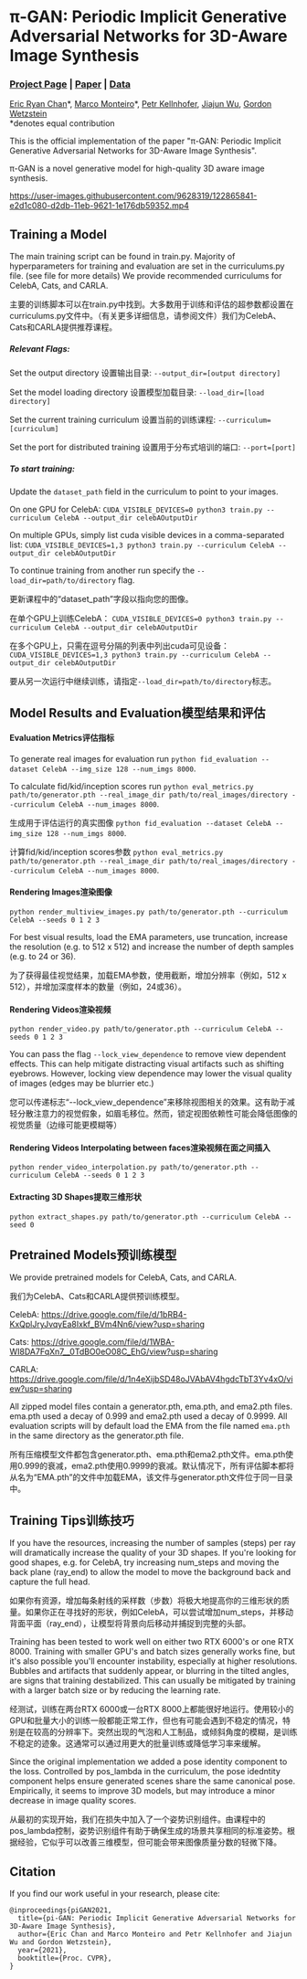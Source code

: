 # π-GAN: Periodic Implicit Generative Adversarial Networks for 3D-Aware Image Synthesis
### [Project Page](https://marcoamonteiro.github.io/pi-GAN-website/) | [Paper](https://arxiv.org/pdf/2012.00926.pdf) | [Data]()
[Eric Ryan Chan](https://ericryanchan.github.io/about.html)\*,
[Marco Monteiro](https://twitter.com/MonteiroAMarco)\*,
[Petr Kellnhofer](https://kellnhofer.xyz/),
[Jiajun Wu](https://jiajunwu.com/),
[Gordon Wetzstein](https://stanford.edu/~gordonwz/)<br>
\*denotes equal contribution

This is the official implementation of the paper "π-GAN: Periodic Implicit Generative Adversarial Networks for 3D-Aware Image Synthesis".

π-GAN is a novel generative model for high-quality 3D aware image synthesis.

https://user-images.githubusercontent.com/9628319/122865841-e2d1c080-d2db-11eb-9621-1e176db59352.mp4

## Training a Model

The main training script can be found in train.py. Majority of hyperparameters for training and evaluation are set in the curriculums.py file. (see file for more details) We provide recommended curriculums for CelebA, Cats, and CARLA.

主要的训练脚本可以在train.py中找到。大多数用于训练和评估的超参数都设置在curriculums.py文件中。（有关更多详细信息，请参阅文件）我们为CelebA、Cats和CARLA提供推荐课程。
##### Relevant Flags:

Set the output directory 设置输出目录:
`--output_dir=[output directory]`

Set the model loading directory 设置模型加载目录:
`--load_dir=[load directory]`

Set the current training curriculum 设置当前的训练课程:
`--curriculum=[curriculum]`

Set the port for distributed training 设置用于分布式培训的端口:
`--port=[port]`


##### To start training:

Update the `dataset_path` field in the curriculum to point to your images.

On one GPU for CelebA:
`CUDA_VISIBLE_DEVICES=0 python3 train.py --curriculum CelebA --output_dir celebAOutputDir`

On multiple GPUs, simply list cuda visible devices in a comma-separated list:
`CUDA_VISIBLE_DEVICES=1,3 python3 train.py --curriculum CelebA --output_dir celebAOutputDir`

To continue training from another run specify the `--load_dir=path/to/directory` flag. 


更新课程中的“dataset_path”字段以指向您的图像。

在单个GPU上训练CelebA：
`CUDA_VISIBLE_DEVICES=0 python3 train.py --curriculum CelebA --output_dir celebAOutputDir`

在多个GPU上，只需在逗号分隔的列表中列出cuda可见设备：
`CUDA_VISIBLE_DEVICES=1,3 python3 train.py --curriculum CelebA --output_dir celebAOutputDir`

要从另一次运行中继续训练，请指定`--load_dir=path/to/directory`标志。
## Model Results and Evaluation模型结果和评估

#### Evaluation Metrics评估指标
To generate real images for evaluation run
`python fid_evaluation --dataset CelebA --img_size 128 --num_imgs 8000`.

To calculate fid/kid/inception scores run
`python eval_metrics.py path/to/generator.pth --real_image_dir path/to/real_images/directory --curriculum CelebA --num_images 8000`.

生成用于评估运行的真实图像
`python fid_evaluation --dataset CelebA --img_size 128 --num_imgs 8000`.

计算fid/kid/inception scores参数
`python eval_metrics.py path/to/generator.pth --real_image_dir path/to/real_images/directory --curriculum CelebA --num_images 8000`.

#### Rendering Images渲染图像
`python render_multiview_images.py path/to/generator.pth --curriculum CelebA --seeds 0 1 2 3`

For best visual results, load the EMA parameters, use truncation, increase the resolution (e.g. to 512 x 512) and increase the number of depth samples (e.g. to 24 or 36).

为了获得最佳视觉结果，加载EMA参数，使用截断，增加分辨率（例如，512 x 512），并增加深度样本的数量（例如，24或36）。
#### Rendering Videos渲染视频
`python render_video.py path/to/generator.pth --curriculum CelebA --seeds 0 1 2 3`

You can pass the flag `--lock_view_dependence` to remove view dependent effects. This can help mitigate distracting visual artifacts such as shifting eyebrows. However, locking view dependence may lower the visual quality of images (edges may be blurrier etc.)

您可以传递标志“--lock_view_dependence”来移除视图相关的效果。这有助于减轻分散注意力的视觉假象，如眉毛移位。然而，锁定视图依赖性可能会降低图像的视觉质量（边缘可能更模糊等）
#### Rendering Videos Interpolating between faces渲染视频在面之间插入
`python render_video_interpolation.py path/to/generator.pth --curriculum CelebA --seeds 0 1 2 3`

#### Extracting 3D Shapes提取三维形状

`python extract_shapes.py path/to/generator.pth --curriculum CelebA --seed 0`

## Pretrained Models预训练模型
We provide pretrained models for CelebA, Cats, and CARLA.

我们为CelebA、Cats和CARLA提供预训练模型。

CelebA: https://drive.google.com/file/d/1bRB4-KxQplJryJvqyEa8Ixkf_BVm4Nn6/view?usp=sharing

Cats: https://drive.google.com/file/d/1WBA-WI8DA7FqXn7__0TdBO0eO08C_EhG/view?usp=sharing

CARLA: https://drive.google.com/file/d/1n4eXijbSD48oJVAbAV4hgdcTbT3Yv4xO/view?usp=sharing

All zipped model files contain a generator.pth, ema.pth, and ema2.pth files. ema.pth used a decay of 0.999 and ema2.pth used a decay of 0.9999. All evaluation scripts will by default load the EMA from the file named `ema.pth` in the same directory as the generator.pth file.

所有压缩模型文件都包含generator.pth、ema.pth和ema2.pth文件。ema.pth使用0.999的衰减，ema2.pth使用0.9999的衰减。默认情况下，所有评估脚本都将从名为“EMA.pth”的文件中加载EMA，该文件与generator.pth文件位于同一目录中。
## Training Tips训练技巧

If you have the resources, increasing the number of samples (steps) per ray will dramatically increase the quality of your 3D shapes. If you're looking for good shapes, e.g. for CelebA, try increasing num_steps and moving the back plane (ray_end) to allow the model to move the background back and capture the full head.

如果你有资源，增加每条射线的采样数（步数）将极大地提高你的三维形状的质量。如果你正在寻找好的形状，例如CelebA，可以尝试增加num_steps，并移动背面平面（ray_end），让模型将背景向后移动并捕捉到完整的头部。

Training has been tested to work well on either two RTX 6000's or one RTX 8000. Training with smaller GPU's and batch sizes generally works fine, but it's also possible you'll encounter instability, especially at higher resolutions. Bubbles and artifacts that suddenly appear, or blurring in the tilted angles, are signs that training destabilized. This can usually be mitigated by training with a larger batch size or by reducing the learning rate.

经测试，训练在两台RTX 6000或一台RTX 8000上都能很好地运行。使用较小的GPU和批量大小的训练一般都能正常工作，但也有可能会遇到不稳定的情况，特别是在较高的分辨率下。突然出现的气泡和人工制品，或倾斜角度的模糊，是训练不稳定的迹象。这通常可以通过用更大的批量训练或降低学习率来缓解。

Since the original implementation we added a pose identity component to the loss. Controlled by pos_lambda in the curriculum, the pose idedntity component helps ensure generated scenes share the same canonical pose. Empirically, it seems to improve 3D models, but may introduce a minor decrease in image quality scores.

从最初的实现开始，我们在损失中加入了一个姿势识别组件。由课程中的pos_lambda控制，姿势识别组件有助于确保生成的场景共享相同的标准姿势。根据经验，它似乎可以改善三维模型，但可能会带来图像质量分数的轻微下降。

## Citation

If you find our work useful in your research, please cite:
```
@inproceedings{piGAN2021,
  title={pi-GAN: Periodic Implicit Generative Adversarial Networks for 3D-Aware Image Synthesis},
  author={Eric Chan and Marco Monteiro and Petr Kellnhofer and Jiajun Wu and Gordon Wetzstein},
  year={2021},
  booktitle={Proc. CVPR},
}
```
